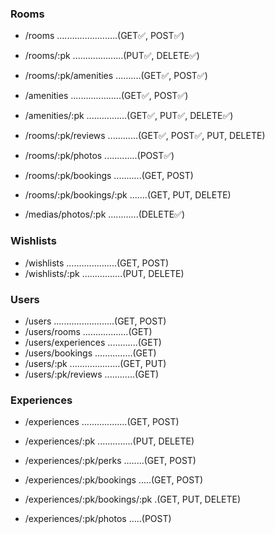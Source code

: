 ### Rooms

- /rooms ........................(GET✅, POST✅)
- /rooms/:pk ....................(PUT✅, DELETE✅)
- /rooms/:pk/amenities ..........(GET✅, POST✅)

- /amenities ....................(GET✅, POST✅)
- /amenities/:pk ................(GET✅, PUT✅, DELETE✅)

- /rooms/:pk/reviews ............(GET✅, POST✅, PUT, DELETE)
- /rooms/:pk/photos .............(POST✅)

- /rooms/:pk/bookings ...........(GET, POST)
- /rooms/:pk/bookings/:pk .......(GET, PUT, DELETE)

- /medias/photos/:pk ............(DELETE✅)

### Wishlists

- /wishlists ....................(GET, POST)
- /wishlists/:pk ................(PUT, DELETE)

### Users

- /users ........................(GET, POST)
- /users/rooms ..................(GET)
- /users/experiences ............(GET)
- /users/bookings ...............(GET)
- /users/:pk ....................(GET, PUT)
- /users/:pk/reviews ............(GET)

### Experiences

- /experiences ..................(GET, POST)
- /experiences/:pk ..............(PUT, DELETE)
- /experiences/:pk/perks ........(GET, POST)

- /experiences/:pk/bookings .....(GET, POST)
- /experiences/:pk/bookings/:pk .(GET, PUT, DELETE)

- /experiences/:pk/photos .....(POST)
